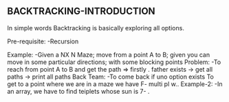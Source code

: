 
## BACKTRACKING-INTRODUCTION

In simple words Backtracking is basically exploring all options.

Pre-requisite: -Recursion

Example: -Given a NX N Maze; move from a point A to B; given you can move in some particular directions; with some blocking points
Problem: -To reach from point A to B and get the path
⇒ firstly . father exists
→ get all paths
→ print all paths
Back Team: -To come back if uno option exists
To get to a point where we
are in a maze we have
F- multi pl w..
Example-2: -In an array, we have to find teiplets
whose sun is 7-
.

